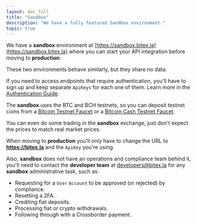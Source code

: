 ```yaml
---
layout: doc_full
title: "Sandbox"
description: "We have a fully featured Sandbox environment."
topic: true
---
```

We have a **sandbox** environment at [https://sandbox.bitex.la](https://sandbox.bitex.la)
where you can start your API integration before moving to **production**.

These two environments behave similarly, but they share no data.

If you need to access endpoints that require authentication, you'll have to
sign up and keep separate `ApiKeys` for each one of them.
Learn more in the [Authentication Guide](/docs/authentication/welcome).

The **sandbox** uses the BTC and BCH testnets, so you can deposit testnet coins from a
[Bitcoin Testnet Faucet](https://coinfaucet.eu/en/btc-testnet/) or a 
[Bitcoin Cash Testnet Faucet](https://developer.bitcoin.com/faucets/bch/).

You can even do some trading in the **sandbox** exchange, just don't expect the prices to match real market prices.

When moving to **production** you'll only have to change the URL to **https://bitex.la** and
the `ApiKey` you're using.

Also, **sandbox** does not have an operations and compliance team behind it, 
you'll need to contact the **developer team** at [developers@bitex.la](mailto:developers@bitex.la)
for any **sandbox** administrative task, such as:
- Requesting for a `User` `Account` to be approved (or rejected) by compliance.
- Resetting a 2FA.
- Crediting fiat deposits.
- Processing fiat or crypto withdrawals.
- Following through with a Crossborder payment.
